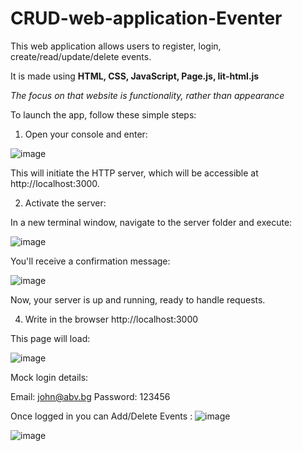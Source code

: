 # CRUD-web-application-Eventer
This web application allows users to register, login, create/read/update/delete events. 

It is made using __**HTML, CSS, JavaScript, Page.js, lit-html.js**__

*The focus on that website is functionality, rather than appearance*

To launch the app, follow these simple steps:

1. Open your console and enter:

![image](https://github.com/bogdangeorgievv/CRUD-web-application-Eventer/assets/140177649/3183b50c-4383-4288-bd9b-1f2c3ad4ecd3)

This will initiate the HTTP server, which will be accessible at http://localhost:3000.

2. Activate the server:

In a new terminal window, navigate to the server folder and execute:

![image](https://github.com/bogdangeorgievv/CRUD-web-application-Eventer/assets/140177649/259495f3-e5aa-413c-811f-f95b484b3bfd)

You'll receive a confirmation message:

![image](https://github.com/bogdangeorgievv/CRUD-web-application-Eventer/assets/140177649/f49bef6a-1c99-4a37-a319-033ecbd04528)
   
Now, your server is up and running, ready to handle requests.

4. Write in the browser  http://localhost:3000

This page will load:

![image](https://github.com/bogdangeorgievv/CRUD-web-application-Eventer/assets/140177649/948e844b-80b3-4f8a-bd10-90ee2c7313de)


Mock login details: 

Email: john@abv.bg 
Password: 123456

Once logged in you can Add/Delete Events :
![image](https://github.com/bogdangeorgievv/CRUD-web-application-Eventer/assets/140177649/e9f45480-3779-400d-9864-06b9175f7712)

![image](https://github.com/bogdangeorgievv/CRUD-web-application-Eventer/assets/140177649/70d88f46-eda1-4342-9eb7-87f5d4c59158)






